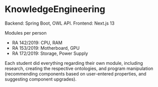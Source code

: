 # KnowledgeEngineering

Backend: Spring Boot, OWL API. 
Frontend: Next.js 13

Modules per person
- RA 142/2019: CPU, RAM
- RA 153/2019: Motherboard, GPU
- RA 172/2019: Storage, Power Supply

Each student did everything regarding their own module, including research, creating the respective ontologies, and program manipulation (recommending components based on user-entered properties, and suggesting component upgrades).
